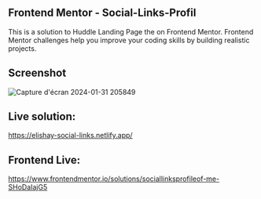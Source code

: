 ## Frontend Mentor - Social-Links-Profil
This is a solution to Huddle Landing Page the on Frontend Mentor. Frontend Mentor challenges help you improve your coding skills by building realistic projects.
## Screenshot 
![Capture d'écran 2024-01-31 205849](https://github.com/Ninjalbg78/social-links-profil/assets/126517267/7f0d9ae7-5366-467e-b9d3-35b04bf5ca8b)
## Live solution: 
https://elishay-social-links.netlify.app/
## Frontend Live:
https://www.frontendmentor.io/solutions/sociallinksprofileof-me-SHoDaIajG5

